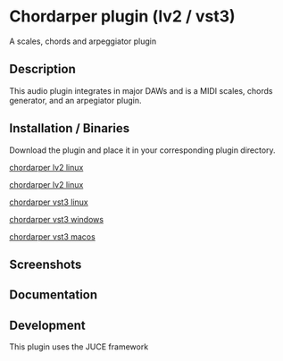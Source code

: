 # Chordarper plugin (lv2 / vst3)
A scales, chords and arpeggiator plugin

## Description

This audio plugin integrates in major DAWs and is a MIDI scales, chords generator, and an arpegiator plugin.

## Installation / Binaries

Download the plugin and place it in your corresponding plugin directory.

[chordarper lv2 linux]()

[chordarper lv2 linux]()

[chordarper vst3 linux]()

[chordarper vst3 windows]()

[chordarper vst3 macos]()


## Screenshots

## Documentation

## Development

This plugin uses the JUCE framework
